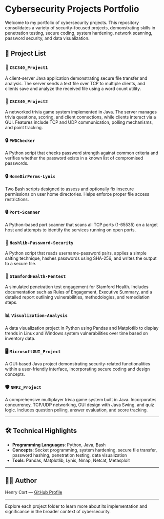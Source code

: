 # Cybersecurity Projects Portfolio

Welcome to my portfolio of cybersecurity projects. This repository consolidates a variety of security-focused projects, demonstrating skills in penetration testing, secure coding, system hardening, network scanning, password security, and data visualization.

## 📂 Project List

### 🔐 `CSC340_Project1`
A client-server Java application demonstrating secure file transfer and analysis. The server sends a text file over TCP to multiple clients, and clients save and analyze the received file using a word count utility.

### 🔐 `CSC340_Project2`
A networked trivia game system implemented in Java. The server manages trivia questions, scoring, and client connections, while clients interact via a GUI. Features include TCP and UDP communication, polling mechanisms, and point tracking.

### 🔒 `PWDChecker`
A Python script that checks password strength against common criteria and verifies whether the password exists in a known list of compromised passwords.

### 🔒 `HomeDirPerms-Lynis`
Two Bash scripts designed to assess and optionally fix insecure permissions on user home directories. Helps enforce proper file access restrictions.

### 🔒 `Port-Scanner`
A Python-based port scanner that scans all TCP ports (1-65535) on a target host and attempts to identify the services running on open ports.

### 🔑 `Hashlib-Password-Security`
A Python script that reads username-password pairs, applies a simple salting technique, hashes passwords using SHA-256, and writes the output to a secure file.

### 🏥 `StamfordHealth-Pentest`
A simulated penetration test engagement for Stamford Health. Includes documentation such as Rules of Engagement, Executive Summary, and a detailed report outlining vulnerabilities, methodologies, and remediation steps.

### 📊 `Visualization-Analysis`
A data visualization project in Python using Pandas and Matplotlib to display trends in Linux and Windows system vulnerabilities over time based on inventory data.

### 🖥️ `MicrosoftGUI_Project`
A GUI-based Java project demonstrating security-related functionalities within a user-friendly interface, incorporating secure coding and design concepts.

### 🛡️ `NWP2_Project`
A comprehensive multiplayer trivia game system built in Java. Incorporates concurrency, TCP/UDP networking, GUI design with Java Swing, and quiz logic. Includes question polling, answer evaluation, and score tracking.

---

## 🛠️ Technical Highlights
- **Programming Languages**: Python, Java, Bash
- **Concepts**: Socket programming, system hardening, secure file transfer, password hashing, penetration testing, data visualization
- **Tools**: Pandas, Matplotlib, Lynis, Nmap, Netcat, Metasploit

---

## 👨‍💻 Author
Henry Cort — [GitHub Profile](https://github.com/hcort26)

---

Explore each project folder to learn more about its implementation and significance in the broader context of cybersecurity.

